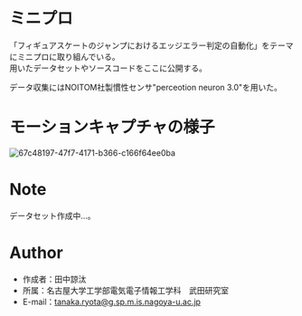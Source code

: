 # ミニプロ

「フィギュアスケートのジャンプにおけるエッジエラー判定の自動化」をテーマにミニプロに取り組んでいる。  
用いたデータセットやソースコードをここに公開する。

データ収集にはNOITOM社製慣性センサ"perceotion neuron 3.0"を用いた。

# モーションキャプチャの様子

![67c48197-47f7-4171-b366-c166f64ee0ba](https://user-images.githubusercontent.com/102862947/188489734-987cae8c-3a9c-4610-b219-0fd4ad2da1a7.gif)

# Note

データセット作成中…。

# Author

* 作成者：田中諒汰
* 所属：名古屋大学工学部電気電子情報工学科　武田研究室
* E-mail：tanaka.ryota@g.sp.m.is.nagoya-u.ac.jp
